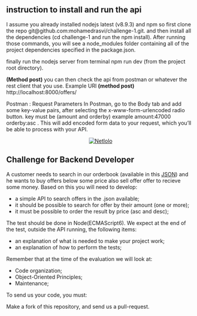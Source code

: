 <h2> instruction to install and run the  api</h2>
<p>I assume you already installed nodejs latest (v8.9.3) and npm so first clone the repo git@github.com:mohamedrasvi/challenge-1.git.
and then install all the dependencies (cd challenge-1 and run the npm install).
After running those commands, you will see a node_modules folder containing all of the project dependencies specified in the package.json. 

finally run the nodejs server from terminal npm run dev (from the project root directory).
</p>

<p> <b>(Method post)</b> you can then check the api from postman or whatever the rest client that you use.
Example URl <b>(method post)</b> http://localhost:8000/offers/ 

Postman : Request Parameters
In Postman, go to the Body tab and add some key-value pairs, after selecting the x-www-form-urlencoded radio button. 
key must be (amount and orderby)
example
amount:47000
orderby:asc .
This will add encoded form data to your request, which you’ll be able to process with your API.
</p>

<p align="center">
  <a href="https://www.netlolo.com">
      <img src="https://app.netlolo.com/images/logo_vertical.png" alt="Netlolo"/>
  </a>
</p>

## Challenge for Backend Developer

A customer needs to search in our orderbook (available in this <a href="https://github.com/NetloloIncubadora/challenge/blob/master/orderbook.json">JSON</a>) and he wants to buy offers below some price also sell offer offer to recieve some money.
Based on this you will need to develop:

- a simple API to search offers in the .json available;
- it should be possible to search for offer by their amount (one or more);
- it must be possible to order the result by price (asc and desc);

The test should be done in Node(ECMAScript6). We expect at the end of the test, outside the API running, the following items:

- an explanation of what is needed to make your project work;
- an explanation of how to perform the tests;

Remember that at the time of the evaluation we will look at:

- Code organization;
- Object-Oriented Principles;
- Maintenance;

To send us your code, you must:

Make a fork of this repository, and send us a pull-request.
